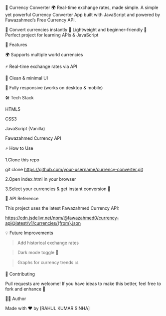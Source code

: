 💱 Currency Converter
🌍 Real-time exchange rates, made simple.
A simple yet powerful Currency Converter App built with JavaScript and powered by Fawazahmed’s Free Currency API.

🔹 Convert currencies instantly
🔹 Lightweight and beginner-friendly
🔹 Perfect project for learning APIs & JavaScript

🚀 Features

🌍 Supports multiple world currencies

⚡ Real-time exchange rates via API

🎨 Clean & minimal UI

📱 Fully responsive (works on desktop & mobile)

🛠️ Tech Stack

HTML5

CSS3

JavaScript (Vanilla)

Fawazahmed Currency API

⚡ How to Use

1.Clone this repo

git clone https://github.com/your-username/currency-converter.git


2.Open index.html in your browser

3.Select your currencies & get instant conversion 🎉

📡 API Reference

This project uses the latest Fawazahmed Currency API:

https://cdn.jsdelivr.net/npm/@fawazahmed0/currency-api@latest/v1/currencies/{from}.json

💡 Future Improvements

> Add historical exchange rates

> Dark mode toggle 🌙

> Graphs for currency trends 📊

🤝 Contributing

Pull requests are welcome! If you have ideas to make this better, feel free to fork and enhance 🚀

👨‍💻 Author

Made with ❤️ by [RAHUL KUMAR SINHA]
